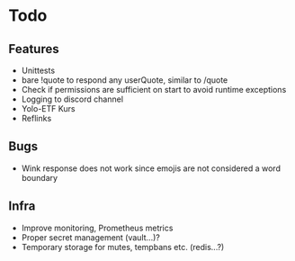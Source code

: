 # Todo

## Features

* Unittests
* bare !quote to respond any userQuote, similar to /quote
* Check if permissions are sufficient on start to avoid runtime exceptions
* Logging to discord channel
* Yolo-ETF Kurs
* Reflinks

## Bugs

* Wink response does not work since emojis are not considered a word boundary

## Infra

* Improve monitoring, Prometheus metrics
* Proper secret management (vault...)?
* Temporary storage for mutes, tempbans etc. (redis...?)
